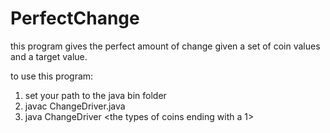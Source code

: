 # PerfectChange
this program gives the perfect amount of change given a set of coin values and a target value. 

to use this program:
  1. set your path to the java bin folder
  2. javac ChangeDriver.java
  3. java ChangeDriver <the types of coins ending with a 1> <the target change you would like to make>
